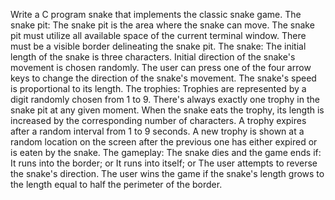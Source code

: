 Write a C program snake that implements the classic snake game.
The snake pit:
The snake pit is the area where the snake can move.
The snake pit must utilize all available space of the current terminal window.
There must be a visible border delineating the snake pit.
The snake:
The initial length of the snake is three characters.
Initial direction of the snake's movement is chosen randomly.
The user can press one of the four arrow keys to change the direction of the snake's movement.
The snake's speed is proportional to its length.
The trophies:
Trophies are represented by a digit randomly chosen from 1 to 9.
There's always exactly one trophy in the snake pit at any given moment.
When the snake eats the trophy, its length is increased by the corresponding number of characters.
A trophy expires after a random interval from 1 to 9 seconds.
A new trophy is shown at a random location on the screen after the previous one has either expired or is eaten by the snake.
The gameplay:
The snake dies and the game ends if:
It runs into the border; or
It runs into itself; or
The user attempts to reverse the snake's direction.
The user wins the game if the snake's length grows to the length equal to half the perimeter of the border.